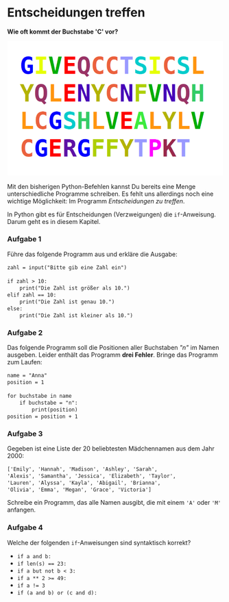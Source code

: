 
# Entscheidungen treffen

**Wie oft kommt der Buchstabe 'C' vor?**

![Buchstabensalat](../images/list.png)

Mit den bisherigen Python-Befehlen kannst Du bereits eine Menge unterschiedliche Programme schreiben. Es fehlt uns allerdings noch eine wichtige Möglichkeit: Im Programm *Entscheidungen zu treffen*.

In Python gibt es für Entscheidungen (Verzweigungen) die `if`-Anweisung. Darum geht es in diesem Kapitel.

### Aufgabe 1

Führe das folgende Programm aus und erkläre die Ausgabe:

    zahl = input("Bitte gib eine Zahl ein")

    if zahl > 10:
        print("Die Zahl ist größer als 10.")
    elif zahl == 10:
        print("Die Zahl ist genau 10.")
    else:
        print("Die Zahl ist kleiner als 10.")


### Aufgabe 2

Das folgende Programm soll die Positionen aller Buchstaben *"n"* im Namen ausgeben. Leider enthält das Programm **drei Fehler**. Bringe das Programm zum Laufen:

    name = "Anna"
    position = 1

    for buchstabe in name
        if buchstabe = "n":
            print(position)
    position = position + 1


### Aufgabe 3

Gegeben ist eine Liste der 20 beliebtesten Mädchennamen aus dem Jahr 2000:

    ['Emily', 'Hannah', 'Madison', 'Ashley', 'Sarah',
    'Alexis', 'Samantha', 'Jessica', 'Elizabeth', 'Taylor',
    'Lauren', 'Alyssa', 'Kayla', 'Abigail', 'Brianna',
    'Olivia', 'Emma', 'Megan', 'Grace', 'Victoria']

Schreibe ein Programm, das alle Namen ausgibt, die mit einem `'A'` oder `'M'` anfangen.


### Aufgabe 4

Welche der folgenden `if`-Anweisungen sind syntaktisch korrekt?

* `if a and b:`
* `if len(s) == 23:`
* `if a but not b < 3:`
* `if a ** 2 >= 49:`
* `if a != 3`
* `if (a and b) or (c and d):`

